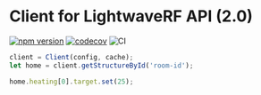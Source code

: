 # Client for LightwaveRF API (2.0)
[![npm version](https://badge.fury.io/js/%40tandt%2Flightwave.svg)](https://badge.fury.io/js/%40tandt%2Flightwave)
[![codecov](https://codecov.io/gh/triedandtested-dev/lightwave/branch/master/graph/badge.svg)](https://codecov.io/gh/triedandtested-dev/lightwave)
![CI](https://github.com/triedandtested-dev/lightwave/workflows/CI/badge.svg)

```javascript
client = Client(config, cache);
let home = client.getStructureById('room-id');

home.heating[0].target.set(25);
```
